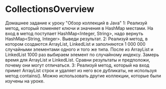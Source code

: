 # CollectionsOverview
Домашнее задание к уроку "Обзор коллекций в Java"
1: Реализуй метод, который поменяет ключи и значения в HashMap местами. На вход в метод поступает HashMap<Integer, String>, надо вернуть HashMap<String, Integer>. Выведи результат.
2: Реализуй метод, в котором создаются ArrayList, LinkedList и заполняются 1 000 000 случайными элементами одного и того же типа. После из ArrayList и LinkedList 1000 раз выбираем элемент по случайному индексу. Замерь время для ArrayList и LinkedList. Сравни результаты и предположи, почему они могут отличаться.
3: Реализуй метод, который на вход примет ArrayList строк и удаляет из него все дубликаты, не используя метод contains(). Можно использовать другие коллекции, которые были изучены на уроке.
